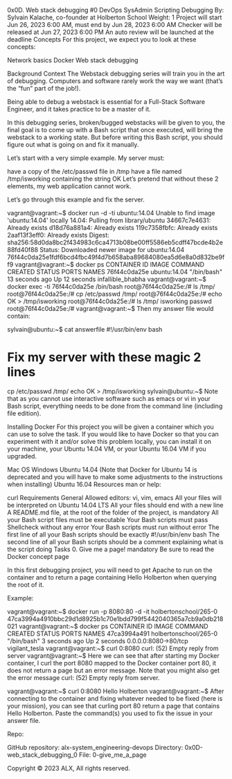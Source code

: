 
0x0D. Web stack debugging #0
DevOps
SysAdmin
Scripting
Debugging
 By: Sylvain Kalache, co-founder at Holberton School
 Weight: 1
 Project will start Jun 26, 2023 6:00 AM, must end by Jun 28, 2023 6:00 AM
 Checker will be released at Jun 27, 2023 6:00 PM
 An auto review will be launched at the deadline
Concepts
For this project, we expect you to look at these concepts:

Network basics
Docker
Web stack debugging


Background Context
The Webstack debugging series will train you in the art of debugging. Computers and software rarely work the way we want (that’s the “fun” part of the job!).

Being able to debug a webstack is essential for a Full-Stack Software Engineer, and it takes practice to be a master of it.

In this debugging series, broken/bugged webstacks will be given to you, the final goal is to come up with a Bash script that once executed, will bring the webstack to a working state. But before writing this Bash script, you should figure out what is going on and fix it manually.

Let’s start with a very simple example. My server must:

have a copy of the /etc/passwd file in /tmp
have a file named /tmp/isworking containing the string OK
Let’s pretend that without these 2 elements, my web application cannot work.

Let’s go through this example and fix the server.

vagrant@vagrant:~$ docker run -d -ti ubuntu:14.04
Unable to find image 'ubuntu:14.04' locally
14.04: Pulling from library/ubuntu
34667c7e4631: Already exists
d18d76a881a4: Already exists
119c7358fbfc: Already exists
2aaf13f3eff0: Already exists
Digest: sha256:58d0da8bc2f434983c6ca4713b08be00ff5586eb5cdff47bcde4b2e88fd40f88
Status: Downloaded newer image for ubuntu:14.04
76f44c0da25e1fdf6bcd4fbc49f4d7b658aba89684080ea5d6e8a0d832be9ff9
vagrant@vagrant:~$ docker ps
CONTAINER ID        IMAGE               COMMAND             CREATED             STATUS              PORTS               NAMES
76f44c0da25e        ubuntu:14.04        "/bin/bash"         13 seconds ago      Up 12 seconds                           infallible_bhabha
vagrant@vagrant:~$ docker exec -ti 76f44c0da25e /bin/bash
root@76f44c0da25e:/# ls /tmp/
root@76f44c0da25e:/# cp /etc/passwd /tmp/
root@76f44c0da25e:/# echo OK > /tmp/isworking
root@76f44c0da25e:/# ls /tmp/
isworking  passwd
root@76f44c0da25e:/#
vagrant@vagrant:~$
Then my answer file would contain:

sylvain@ubuntu:~$ cat answerfile
#!/usr/bin/env bash
# Fix my server with these magic 2 lines
cp /etc/passwd /tmp/
echo OK > /tmp/isworking
sylvain@ubuntu:~$
Note that as you cannot use interactive software such as emacs or vi in your Bash script, everything needs to be done from the command line (including file edition).

Installing Docker
For this project you will be given a container which you can use to solve the task. If you would like to have Docker so that you can experiment with it and/or solve this problem locally, you can install it on your machine, your Ubuntu 14.04 VM, or your Ubuntu 16.04 VM if you upgraded.

Mac OS
Windows
Ubuntu 14.04 (Note that Docker for Ubuntu 14 is deprecated and you will have to make some adjustments to the instructions when installing)
Ubuntu 16.04
Resources
man or help:

curl
Requirements
General
Allowed editors: vi, vim, emacs
All your files will be interpreted on Ubuntu 14.04 LTS
All your files should end with a new line
A README.md file, at the root of the folder of the project, is mandatory
All your Bash script files must be executable
Your Bash scripts must pass Shellcheck without any error
Your Bash scripts must run without error
The first line of all your Bash scripts should be exactly #!/usr/bin/env bash
The second line of all your Bash scripts should be a comment explaining what is the script doing
Tasks
0. Give me a page!
mandatory
Be sure to read the Docker concept page

In this first debugging project, you will need to get Apache to run on the container and to return a page containing Hello Holberton when querying the root of it.

Example:

vagrant@vagrant:~$ docker run -p 8080:80 -d -it holbertonschool/265-0
47ca3994a4910bbc29d1d8925b1c70e1bdd799f5442040365a7cb9a0db218021
vagrant@vagrant:~$ docker ps
CONTAINER ID        IMAGE                   COMMAND             CREATED             STATUS              PORTS                  NAMES
47ca3994a491        holbertonschool/265-0   "/bin/bash"         3 seconds ago       Up 2 seconds        0.0.0.0:8080->80/tcp   vigilant_tesla
vagrant@vagrant:~$ curl 0:8080
curl: (52) Empty reply from server
vagrant@vagrant:~$
Here we can see that after starting my Docker container, I curl the port 8080 mapped to the Docker container port 80, it does not return a page but an error message. Note that you might also get the error message curl: (52) Empty reply from server.

vagrant@vagrant:~$ curl 0:8080
Hello Holberton
vagrant@vagrant:~$
After connecting to the container and fixing whatever needed to be fixed (here is your mission), you can see that curling port 80 return a page that contains Hello Holberton. Paste the command(s) you used to fix the issue in your answer file.

Repo:

GitHub repository: alx-system_engineering-devops
Directory: 0x0D-web_stack_debugging_0
File: 0-give_me_a_page
  
Copyright © 2023 ALX, All rights reserved.
